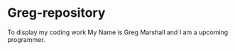 # Greg-repository
To display my coding work
My Name is Greg Marshall and I am a upcoming programmer.
